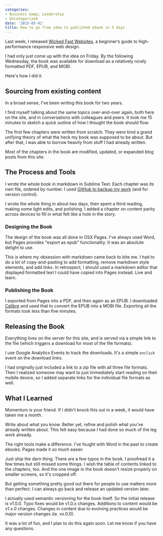 ```yaml
---
categories:
- Business &amp; Leadership
- Uncategorized
date: '2015-05-01'
title: How to go from idea to published ebook in 5 days
---
```


Last week, I released <a href="https://gomakethings.com/wicked-fast-websites/">Wicked Fast Websites</a>, a beginner’s guide to high-performance responsive web design.

I had only just come up with the idea on Friday. By the following Wednesday, the book was available for download as a relatively nicely formatted PDF, EPUB, and MOBI.

Here's how I did it.

<!--more-->

<h2>Sourcing from existing content</h2>

In a broad sense, I've been writing this book for two years.

I find myself talking about the same topics over-and-over again, both here on the site, and in conversations with colleagues and peers. It took me 15 minutes to sketch a quick outline of how I thought the book should flow.

The first few chapters were written from scratch. They were kind a grand unifying theory of what the heck my book was supposed to be about. But after that, I was able to borrow heavily from stuff I had already written.

Most of the chapters in the book are modified, updated, or expanded blog posts from this site.

<h2>The Process and Tools</h2>

I wrote the whole book in markdown in Sublime Text. Each chapter was its own file, ordered by number. I used <a href="https://github.com/cferdinandi/wicked-fast-websites-ebook">GitHub to backup my work</a> (and for version control).

I wrote the whole thing in about two days, then spent a third reading, making some light edits, and polishing. I added a chapter on content parity across devices to fill in what felt like a hole in the story.

<h3>Designing the Book</h3>

The design of the book was all done in OSX Pages. I've always used Word, but Pages provides "export as epub" functionality. It was an absolute delight to use.

This is where my obsession with markdown came back to bite me. I had to do a lot of copy-and-pasting to add formatting, remove markdown style elements, and add links. In retrospect, I should used a markdown editor that displayed formatted text I could have copied into Pages instead. Live and learn.

<h3>Publishing the Book</h3>

I exported from Pages into a PDF, and then again as an EPUB. I downloaded <a href="http://calibre-ebook.com/">Calibre</a> and used that to convert the EPUB into a MOBI file. Exporting all the formats took less than five minutes.

<h2>Releasing the Book</h2>

Everything lives on the server for this site, and is served via a simple link to the file (which triggers a download for most of the file formats).

I use Google Analytics Events to track the downloads. It's a simple <code>onclick</code> event on the download links.

I had originally just included a link to a zip file with all three file formats. Then I realized someone may want to just immediately start reading on their mobile device, so I added separate links for the individual file formats as well.

<h2>What I Learned</h2>

Momentum is your friend. If I didn't knock this out in a week, it would have taken me a month.

Write about what you know. Better yet, refine and polish what you've already written about. This felt easy because I had done so much of the leg work already.

The right tools make a difference. I've fought with Word in the past to create ebooks. Pages made it <em>so</em> much easier.

Just ship the darn thing. There are a few typos in the book. I proofread it a few times but still missed some things. I wish the table of contents linked to the chapters, too. And the one image in the book doesn't resize properly on smaller screens, so it's cropped off.

But getting something pretty good out there for people to use matters more than perfect. I can always go back and release an updated version later.

I actually used semantic versioning for the book itself. So the initial release is v1.0.0. Typo fixes would be v1.0.x changes. Additions to content would be v1.x.0 changes. Changes in content due to evolving practices would be major version changes (ie. vx.0.0).

It was a lot of fun, and I plan to do this again soon. Let me know if you have any questions.